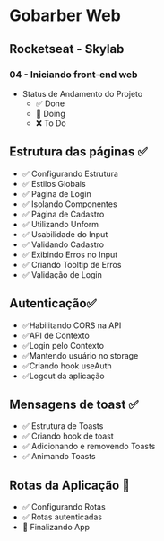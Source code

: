 # Gobarber Web
## Rocketseat - Skylab
### 04 - Iniciando front-end web
- Status de Andamento do Projeto
  - ✅ Done
  - 📍 Doing
  - ❌ To Do

## Estrutura das páginas ✅
* ✅ Configurando Estrutura
* ✅ Estilos Globais
* ✅ Página de Login
* ✅ Isolando Componentes
* ✅ Página de Cadastro
* ✅ Utilizando Unform
* ✅ Usabilidade do Input
* ✅ Validando Cadastro
* ✅ Exibindo Erros no Input
* ✅ Criando Tooltip de Erros
* ✅ Validação de Login

## Autenticação✅
* ✅Habilitando CORS na API
* ✅API de Contexto
* ✅Login pelo Contexto
* ✅Mantendo usuário no storage
* ✅Criando hook useAuth
* ✅Logout da aplicação

## Mensagens de toast ✅
* ✅ Estrutura de Toasts
* ✅ Criando hook de toast
* ✅ Adicionando e removendo Toasts
* ✅ Animando Toasts

## Rotas da Aplicação 📍
* ✅ Configurando Rotas
* ✅ Rotas autenticadas
* 📍 Finalizando App
